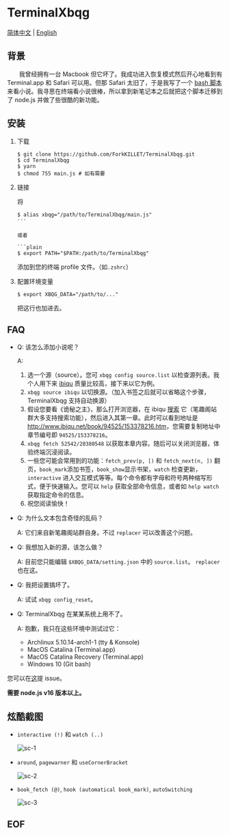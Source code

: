 # TerminalXbqg

[简体中文](ReadMe.zh-Hans.md) | [English](ReadMe.md)

## 背景

　　我曾经拥有一台 Macbook 但它坏了。我成功进入恢复模式然后开心地看到有 Terminal.app 和 Safari 可以用。但那 Safari 太旧了，于是我写了一个 [bash 脚本](https://github.com/TerminalXbqgBash) 来看小说。我寻思在终端看小说很棒，所以拿到新笔记本之后就把这个脚本迁移到了 node.js 并做了些很酷的新功能。

## 安装

1. 下载

   ```plain
   $ git clone https://github.com/ForkKILLET/TerminalXbqg.git
   $ cd TerminalXbqg
   $ yarn
   $ chmod 755 main.js # 如有需要
   ```

2. 链接

   将

   ```plain
   $ alias xbqg="/path/to/TerminalXbqg/main.js"
   ```　

   或者

   ```plain
   $ export PATH="$PATH:/path/to/TerminalXbqg"
   ```

   添加到您的终端 profile 文件。（如`.zshrc`）

3. 配置环境变量

   ```plain
   $ export XBQG_DATA="/path/to/..."
   ```

   把这行也加进去。

## FAQ

- Q: 该怎么添加小说呢？

  A:
     1. 选一个源（source）。您可 `xbqg config source.list` 以检查源列表。我个人用下来 [ibiqu](https://www.ibiqu.net) 质量比较高，接下来以它为例。
     2. `xbqg source ibiqu` 以切换源。（加入书签之后就可以省略这个步骤，TerminalXbqg 支持自动换源）
     3. 假设您要看《诡秘之主》，那么打开浏览器，在 ibiqu [搜索](http://www.ibiqu.net/modules/article/search.php?searchkey=%E8%AF%A1%E7%A7%98%E4%B9%8B%E4%B8%BB) 它（笔趣阁站群大多支持搜索功能），然后进入其第一章。此时可以看到地址是 <http://www.ibiqu.net/book/94525/153378216.htm>，您需要复制地址中章节编号即 `94525/153378216`。
     4. `xbqg fetch 52542/20380548` 以获取本章内容。随后可以关闭浏览器，体验终端沉浸阅读。
     5. 一些您可能会常用到的功能：`fetch_prev(p, [)` 和 `fetch_next(n, ])` 翻页，`book_mark`添加书签，`book_show`显示书架，`watch` 检查更新，`interactive` 进入交互模式等等。每个命令都有字母和符号两种缩写形式，便于快速输入。您可以 `help` 获取全部命令信息，或者如 `help watch` 获取指定命令的信息。
     5. 祝您阅读愉快！

- Q: 为什么文本包含奇怪的乱码？

  A: 它们来自新笔趣阁站群自身。不过 `replacer`  可以改善这个问题。

- Q: 我想加入新的源，该怎么做？

  A: 目前您只能编辑 `$XBQG_DATA/setting.json` 中的 `source.list`。 `replacer` 也在这。

- Q: 我把设置搞坏了。

  A: 试试 `xbqg config_reset`。

- Q: TerminalXbqg 在某某系统上用不了。

  A: 抱歉，我只在这些环境中测试过它：

  - Archlinux 5.10.14-arch1-1 (tty & Konsole)
  - MacOS Catalina (Terminal.app)
  - MacOS Catalina Recovery (Terminal.app)
  - Windows 10 (Git bash)
  
您可以在[这](https://github.com/ForkKILLET/TerminalXbqg/issues)提 issue。
  
**需要 node.js v16 版本以上。**

## 炫酷截图

- `interactive (!)` 和 `watch (..)`

  ![sc-1](https://s2.loli.net/2022/01/16/aTU4NJk3jmfpv6s.gif)

- `around`, `pagewarner` 和 `useCornerBracket`

  ![sc-2](https://s2.loli.net/2022/01/16/JtMrKuhie9g6EHU.png)

- `book_fetch (@)`, `hook (automatical book_mark)`, `autoSwitching`

  ![sc-3](https://s2.loli.net/2022/01/16/aVHK9yPNThLuAks.png)

## EOF

